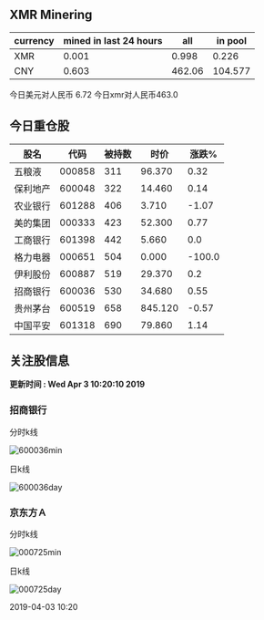 ## XMR Minering

|currency|mined in last 24 hours|all|in pool|
|---|---|---|---|
|XMR|0.001|0.998|0.226|
|CNY|0.603|462.06|104.577|

今日美元对人民币 6.72	今日xmr对人民币463.0


## 今日重仓股 

|股名|代码|被持数|时价|涨跌%|
|---|---|---|---|---|
|五粮液|000858|311|96.370|0.32|
|保利地产|600048|322|14.460|0.14|
|农业银行|601288|406|3.710|-1.07|
|美的集团|000333|423|52.300|0.77|
|工商银行|601398|442|5.660|0.0|
|格力电器|000651|504|0.000|-100.0|
|伊利股份|600887|519|29.370|0.2|
|招商银行|600036|530|34.680|0.55|
|贵州茅台|600519|658|845.120|-0.57|
|中国平安|601318|690|79.860|1.14|

## 关注股信息
**更新时间 : Wed Apr  3 10:20:10 2019**
### 招商银行 
分时k线

![600036min](http://image.sinajs.cn/newchart/min/n/sh600036.gif)

日k线

![600036day](http://image.sinajs.cn/newchart/daily/n/sh600036.gif)

### 京东方Ａ 
分时k线

![000725min](http://image.sinajs.cn/newchart/min/n/sz000725.gif)

日k线

![000725day](http://image.sinajs.cn/newchart/daily/n/sz000725.gif)

2019-04-03 10:20